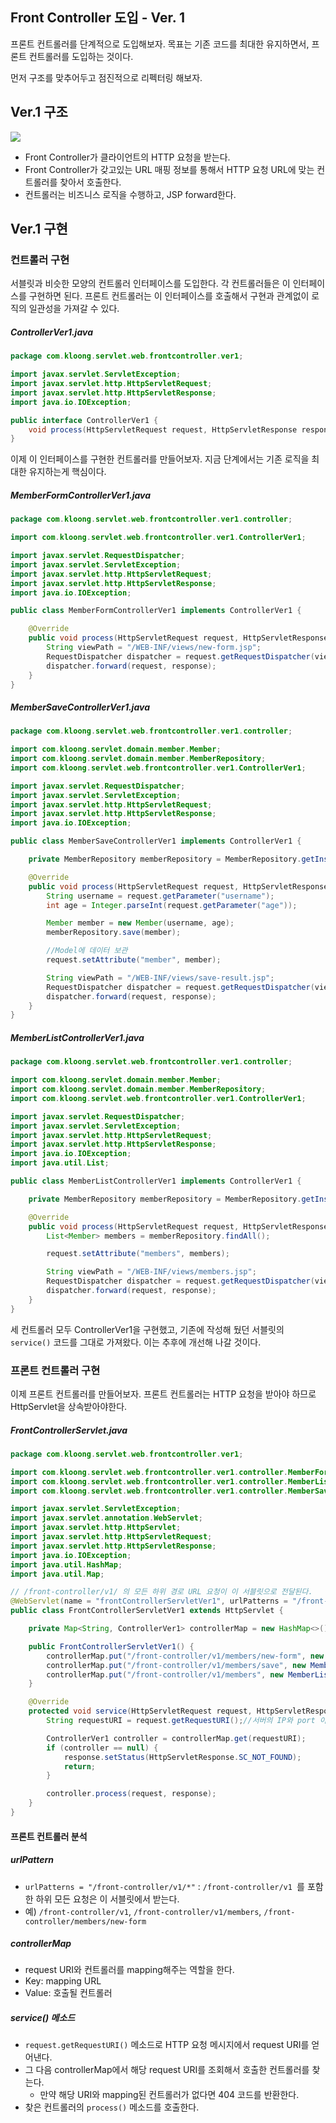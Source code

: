 ## Front Controller 도입 - Ver. 1

프론트 컨트롤러를 단계적으로 도입해보자. 목표는 기존 코드를 최대한 유지하면서, 프론트 컨트롤러를 도입하는 것이다.

먼저 구조를 맞추어두고 점진적으로 리펙터링 해보자.


## Ver.1 구조
![](스크린샷%202022-05-25%20오후%202.51.34.png)
- Front Controller가 클라이언트의 HTTP 요청을 받는다.
- Front Controller가 갖고있는 URL 매핑 정보를 통해서 HTTP 요청 URL에 맞는 컨트롤러를 찾아서 호출한다.
- 컨트롤러는 비즈니스 로직을 수행하고, JSP forward한다.


## Ver.1 구현

### 컨트롤러 구현
서블릿과 비슷한 모양의 컨트롤러 인터페이스를 도입한다. 각 컨트롤러들은 이 인터페이스를 구현하면 된다. 프론트 컨트롤러는 이 인터페이스를 호출해서 구현과 관계없이 로직의 일관성을 가져갈 수 있다.

##### ControllerVer1.java
```Java
package com.kloong.servlet.web.frontcontroller.ver1;

import javax.servlet.ServletException;
import javax.servlet.http.HttpServletRequest;
import javax.servlet.http.HttpServletResponse;
import java.io.IOException;

public interface ControllerVer1 {
    void process(HttpServletRequest request, HttpServletResponse response) throws ServletException, IOException;
}
```

이제 이 인터페이스를 구현한 컨트롤러를 만들어보자. 지금 단계에서는 기존 로직을 최대한 유지하는게
핵심이다.

##### MemberFormControllerVer1.java
```Java
package com.kloong.servlet.web.frontcontroller.ver1.controller;

import com.kloong.servlet.web.frontcontroller.ver1.ControllerVer1;

import javax.servlet.RequestDispatcher;
import javax.servlet.ServletException;
import javax.servlet.http.HttpServletRequest;
import javax.servlet.http.HttpServletResponse;
import java.io.IOException;

public class MemberFormControllerVer1 implements ControllerVer1 {

    @Override
    public void process(HttpServletRequest request, HttpServletResponse response) throws ServletException, IOException {
        String viewPath = "/WEB-INF/views/new-form.jsp";
        RequestDispatcher dispatcher = request.getRequestDispatcher(viewPath);
        dispatcher.forward(request, response);
    }
}
```

##### MemberSaveControllerVer1.java
```Java
package com.kloong.servlet.web.frontcontroller.ver1.controller;

import com.kloong.servlet.domain.member.Member;
import com.kloong.servlet.domain.member.MemberRepository;
import com.kloong.servlet.web.frontcontroller.ver1.ControllerVer1;

import javax.servlet.RequestDispatcher;
import javax.servlet.ServletException;
import javax.servlet.http.HttpServletRequest;
import javax.servlet.http.HttpServletResponse;
import java.io.IOException;

public class MemberSaveControllerVer1 implements ControllerVer1 {

    private MemberRepository memberRepository = MemberRepository.getInstance();

    @Override
    public void process(HttpServletRequest request, HttpServletResponse response) throws ServletException, IOException {
        String username = request.getParameter("username");
        int age = Integer.parseInt(request.getParameter("age"));

        Member member = new Member(username, age);
        memberRepository.save(member);

        //Model에 데이터 보관
        request.setAttribute("member", member);

        String viewPath = "/WEB-INF/views/save-result.jsp";
        RequestDispatcher dispatcher = request.getRequestDispatcher(viewPath);
        dispatcher.forward(request, response);
    }
}
```

##### MemberListControllerVer1.java
```Java
package com.kloong.servlet.web.frontcontroller.ver1.controller;

import com.kloong.servlet.domain.member.Member;
import com.kloong.servlet.domain.member.MemberRepository;
import com.kloong.servlet.web.frontcontroller.ver1.ControllerVer1;

import javax.servlet.RequestDispatcher;
import javax.servlet.ServletException;
import javax.servlet.http.HttpServletRequest;
import javax.servlet.http.HttpServletResponse;
import java.io.IOException;
import java.util.List;

public class MemberListControllerVer1 implements ControllerVer1 {

    private MemberRepository memberRepository = MemberRepository.getInstance();

    @Override
    public void process(HttpServletRequest request, HttpServletResponse response) throws ServletException, IOException {
        List<Member> members = memberRepository.findAll();

        request.setAttribute("members", members);

        String viewPath = "/WEB-INF/views/members.jsp";
        RequestDispatcher dispatcher = request.getRequestDispatcher(viewPath);
        dispatcher.forward(request, response);
    }
}
```

세 컨트롤러 모두 ControllerVer1을 구현했고, 기존에 작성해 뒀던 서블릿의 `service()` 코드를 그대로 가져왔다. 이는 추후에 개선해 나갈 것이다.

### 프론트 컨트롤러 구현
이제 프론트 컨트롤러를 만들어보자. 프론트 컨트롤러는 HTTP 요청을 받아야 하므로 HttpServlet을 상속받아야한다.

##### FrontControllerServlet.java
```Java
package com.kloong.servlet.web.frontcontroller.ver1;

import com.kloong.servlet.web.frontcontroller.ver1.controller.MemberFormControllerVer1;
import com.kloong.servlet.web.frontcontroller.ver1.controller.MemberListControllerVer1;
import com.kloong.servlet.web.frontcontroller.ver1.controller.MemberSaveControllerVer1;

import javax.servlet.ServletException;
import javax.servlet.annotation.WebServlet;
import javax.servlet.http.HttpServlet;
import javax.servlet.http.HttpServletRequest;
import javax.servlet.http.HttpServletResponse;
import java.io.IOException;
import java.util.HashMap;
import java.util.Map;

// /front-controller/v1/ 의 모든 하위 경로 URL 요청이 이 서블릿으로 전달된다.
@WebServlet(name = "frontControllerServletVer1", urlPatterns = "/front-controller/v1/*")
public class FrontControllerServletVer1 extends HttpServlet {

    private Map<String, ControllerVer1> controllerMap = new HashMap<>();

    public FrontControllerServletVer1() {
        controllerMap.put("/front-controller/v1/members/new-form", new MemberFormControllerVer1());
        controllerMap.put("/front-controller/v1/members/save", new MemberSaveControllerVer1());
        controllerMap.put("/front-controller/v1/members", new MemberListControllerVer1());
    }

    @Override
    protected void service(HttpServletRequest request, HttpServletResponse response) throws ServletException, IOException {
        String requestURI = request.getRequestURI();//서버의 IP와 port 이후의 URI를 얻을 수 있음. 즉 생성자에서 mapping한 request URI를 얻을 수 있다.

        ControllerVer1 controller = controllerMap.get(requestURI);
        if (controller == null) {
            response.setStatus(HttpServletResponse.SC_NOT_FOUND);
            return;
        }

        controller.process(request, response);
    }
}
```

#### 프론트 컨트롤러 분석
##### urlPattern
- `urlPatterns = "/front-controller/v1/*"` : `/front-controller/v1 `를 포함한 하위 모든 요청은 이 서블릿에서 받는다.
- 예) `/front-controller/v1`, `/front-controller/v1/members`, `/front-controller/members/new-form`

##### controllerMap
- request URI와 컨트롤러를 mapping해주는 역할을 한다.
- Key: mapping URL
- Value: 호출될 컨트롤러

##### service() 메소드
- `request.getRequestURI()` 메소드로 HTTP 요청 메시지에서 request URI를 얻어낸다.
- 그 다음 controllerMap에서 해당 request URI를 조회해서 호출한 컨트롤러를 찾는다.
	- 만약 해당 URI와 mapping된 컨트롤러가 없다면 404 코드를 반환한다.
- 찾은 컨트롤러의 `process()` 메소드를 호출한다.